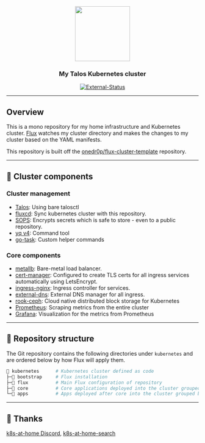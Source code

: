 
<div align="center">

  <img src="https://user-images.githubusercontent.com/12874842/209884137-923943a4-16ef-4fe1-ab7f-aaa60e957466.png" width="144px" height="144px"/>

  ### My Talos Kubernetes cluster

  [![External-Status](https://img.shields.io/uptimerobot/status/m793353196-e4e90f5680b8c3200714f8f6?label=EXTERNAL%20STATUS&style=for-the-badge)](https://uptimerobot.com)

</div>

---

## Overview

This is a mono repository for my home infrastructure and Kubernetes cluster. [Flux](https://github.com/fluxcd/flux2) watches my cluster directory and makes the changes to my cluster based on the YAML manifests.

This repository is built off the [onedr0p/flux-cluster-template](https://github.com/onedr0p/flux-cluster-template) repository.

---

## 🎨 Cluster components

### Cluster management

- [Talos](https://www.talos.dev): Using bare talosctl
- [fluxcd](https://fluxcd.io/): Sync kubernetes cluster with this repository.
- [SOPS](https://toolkit.fluxcd.io/guides/mozilla-sops/): Encrypts secrets which is safe to store - even to a public repository.
- [yq v4](https://github.com/mikefarah/yq): Command tool
- [go-task](https://github.com/go-task/task): Custom helper commands

### Core components

- [metallb](https://github.com/metallb/metallb): Bare-metal load balancer.
- [cert-manager](https://cert-manager.io/docs/): Configured to create TLS certs for all ingress services automatically using LetsEncrypt.
- [ingress-nginx](https://kubernetes.github.io/ingress-nginx/): Ingress controller for services.
- [external-dns](https://github.com/kubernetes-sigs/external-dns): External DNS manager for all ingress.
- [rook-ceph](https://rook.io): Cloud native distributed block storage for Kubernetes
- [Prometheus](https://prometheus.io/): Scraping metrics from the entire cluster
- [Grafana](https://grafana.com): Visualization for the metrics from Prometheus

---

## 📂 Repository structure

The Git repository contains the following directories under `kubernetes` and are ordered below by how Flux will apply them.

```sh
📁 kubernetes      # Kubernetes cluster defined as code
├─📁 bootstrap     # Flux installation
├─📁 flux          # Main Flux configuration of repository
├─📁 core          # Core applications deployed into the cluster grouped by namespace
└─📁 apps          # Apps deployed after core into the cluster grouped by namespace
```

---

## 🤝 Thanks

[k8s-at-home Discord](https://discord.gg/k8s-at-home), [k8s-at-home-search](https://nanne.dev/k8s-at-home-search/)

